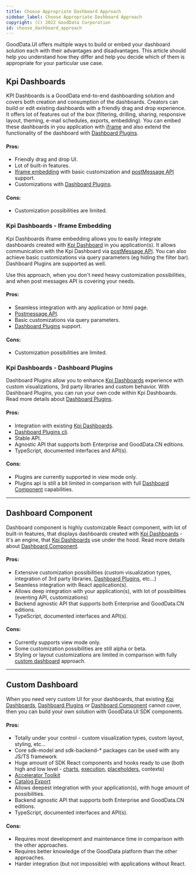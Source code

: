 ```yaml
---
title: Choose Appropriate Dashboard Approach
sidebar_label: Choose Appropriate Dashboard Approach
copyright: (C) 2022 GoodData Corporation
id: choose_dashboard_approach
---
```


GoodData.UI offers multiple ways to build or embed your dashboard solution each with their advantages and disadvantages.
This article should help you understand how they differ and help you decide which of them is appropriate for your particular use case.



## Kpi Dashboards
KPI Dashboards is a GoodData end-to-end dashboarding solution and covers both creation and consumption of the dashboards.
Creators can build or edit existing dashboards with a friendly drag and drop experience.
It offers lot of features out of the box (filtering, drilling, sharing, responsive layout, theming, e-mail schedules, exports, embedding).
You can embed these dashboards in you application with [iframe](#kpi-dashboards---iframe-embedding) and also extend the functionality of the dashboard with [Dashboard Plugins](#kpi-dashboards---dashboard-plugins).

#### Pros:
- Friendly drag and drop UI.
- Lot of built-in features.
- [Iframe embedding](#kpi-dashboards---iframe-embedding) with basic customization and [postMessage API](https://developer.mozilla.org/en-US/docs/Web/API/Window/postMessage) support.
- Customizations with [Dashboard Plugins](#kpi-dashboards---dashboard-plugins).
#### Cons:
- Customization possibilities are limited.



### Kpi Dashboards - Iframe Embedding
Kpi Dashboards iframe embedding allows you to easily integrate dashboards created with [Kpi Dashboard](#kpi-dashboards) in you application(s).
It allows communication with the Kpi Dashboard via [postMessage API](https://developer.mozilla.org/en-US/docs/Web/API/Window/postMessage).
You can also achieve basic customizations via query parameters (eg hiding the filter bar).
Dashboard Plugins are supported as well.

Use this approach, when you don't need heavy customization possibilities, and when post messages API is covering your needs. 

#### Pros:
- Seamless integration with any application or html page.
- [Postmessage API](https://developer.mozilla.org/en-US/docs/Web/API/Window/postMessage).
- Basic customizations via query parameters.
- [Dashboard Plugins](#kpi-dashboards---dashboard-plugins) support.
#### Cons:
- Customization possibilities are limited.

### Kpi Dashboards - Dashboard Plugins
Dashboard Plugins allow you to enhance [Kpi Dashboards](#kpi-dashboards) experience with custom visualizations, 3rd party libraries and custom behavior.
With Dashboard Plugins, you can run your own code within Kpi Dashboards. Read more details about [Dashboard Plugins](dashboard_plugins).

#### Pros:
- Integration with existing [Kpi Dashboards](#kpi-dashboards).
- [Dashboard Plugins cli](dashboard_plugins#getting-started).
- Stable API.
- Agnostic API that supports both Enterprise and GoodData.CN editions.
- TypeScript, documented interfaces and API(s).
#### Cons:
- Plugins are currently supported in view mode only.
- Plugins api is still a bit limited in comparison with full [Dashboard Component](#dashboard-component) capabilities.

---

## Dashboard Component

Dashboard component is highly customizable React component, with lot of built-in features, that displays dashboards created with [Kpi Dashboards](#kpi-dashboards) - it's an engine, that [Kpi Dashboards](#kpi-dashboards) use under the hood.
Read more details about [Dashboard Component](dashboard_intro).

#### Pros:
- Extensive customization possibilities (custom visualization types, integration of 3rd party libraries, [Dashboard Plugins](#kpi-dashboards---dashboard-plugins), etc...)
- Seamless integration with React application(s).
- Allows deep integration with your application(s), with lot of possibilities (eventing API, customizations)
- Backend agnostic API that supports both Enterprise and GoodData.CN editions.
- TypeScript, documented interfaces and API(s).
#### Cons:
- Currently supports view mode only.
- Some customization possibilities are still alpha or beta.
- Styling or layout customizations are limited in comparison with fully [custom dashboard](#custom-dashboard) approach.

---

## Custom Dashboard
When you need very custom UI for your dashboards, that existing [Kpi Dashboards](#kpi-dashboards), [Dashboard Plugins](#kpi-dashboards---dashboard-plugins) or [Dashboard Component](#dashboard-component) cannot cover,
then you can build your own solution with GoodData.UI SDK components.

#### Pros:
- Totally under your control - custom visualization types, custom layout, styling, etc...
- Core sdk-model and sdk-backend-* packages can be used with any JS/TS framework
- Huge amount of SDK React components and hooks ready to use (both high and low level - [charts](#start_with_visual_components), [execution](#create_new_visualization), [placeholders](#placeholders), contexts)
- [Accelerator Toolkit](#create_new_application)
- [Catalog Export](#export_catalog)
- Allows deepest integration with your application(s), with huge amount of possibilities.
- Backend agnostic API that supports both Enterprise and GoodData.CN editions.
- TypeScript, documented interfaces and API(s).
#### Cons:
- Requires most development and maintenance time in comparison with the other approaches.
- Requires better knowledge of the GoodData platform than the other approaches.
- Harder integration (but not impossible) with applications without React.

